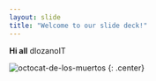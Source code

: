 ```yaml
---
layout: slide
title: "Welcome to our slide deck!"
---
```


**Hi all** dlozanoIT

![octocat-de-los-muertos](https://octodex.github.com/images/octocat-de-los-muertos.jpg)
{: .center}
